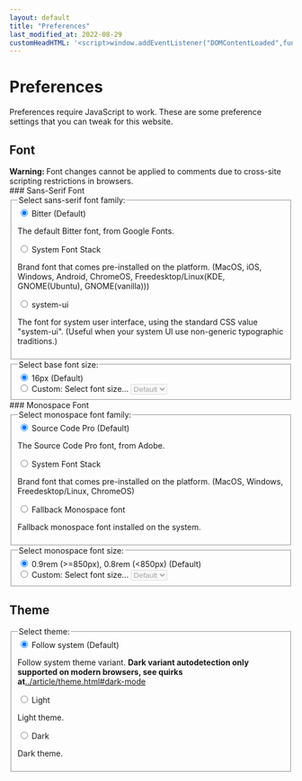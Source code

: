 ```yaml
---
layout: default
title: "Preferences"
last_modified_at: 2022-08-29
customHeadHTML: '<script>window.addEventListener("DOMContentLoaded",function(){var mel = document.querySelector("main");var mel_h1 = document.querySelector("main h1");if(!Modernizr.localstorage){var errlocalel = NoteEl("error", "Preferences are unavaliable because your browser does not support localStorage.");mel.insertBefore(errlocalel, mel_h1.nextSibling)}if(!Modernizr.classlist){var mel_th = document.getElementById("theme");var errclst = NoteEl("error", "Theme cannot be changed because your browser does not support classList.");mel.insertBefore(errclst, mel_th.nextSibling)}})</script><script src="../assets/js/pref.js"></script>'
---
```


# Preferences
<noscript id="noscript-noprefbanner"> Preferences require JavaScript to work. </noscript>
These are some preference settings that you can tweak for this website.

## Font
<div class="note warning"><b>Warning: </b>
Font changes cannot be applied to comments due to cross-site scripting restrictions in browsers.
</div>
### Sans-Serif Font
<fieldset>
    <legend>Select sans-serif font family:</legend>
    <div>
      <input type="radio" id="pref-font-default" name="name-pref-font" value="pref-font-default" checked>
      <label for="pref-font-default">Bitter (Default)</label>
	<p> The default Bitter font, from Google Fonts. </p>
    </div>
    <div>
      <input type="radio" id="pref-font-brand" name="name-pref-font" value="pref-font-brand">
      <label for="pref-font-brand">System Font Stack</label>
	<p> Brand font that comes pre-installed on the platform. (MacOS, iOS, Windows, Android, ChromeOS, Freedesktop/Linux(KDE, GNOME(Ubuntu), GNOME(vanilla))) </p>
    </div>
    <div>
      <input type="radio" id="pref-font-system-ui" name="name-pref-font" value="pref-font-system-ui">
      <label for="pref-font-system-ui">system-ui</label>
	<p> The font for system user interface, using the standard CSS value "system-ui". (Useful when your system UI use non-generic typographic traditions.) </p>
    </div>
</fieldset>
<fieldset>
<legend>Select base font size:</legend>
<div>
	<input type="radio" id="pref-fontsize-default" name="name-pref-fontsize" value="pref-fontsize-default" checked>
	<label for="pref-fontsize-default">16px (Default)</label>
</div>
<div>
	<input type="radio" id="pref-fontsize-custom" name="name-pref-fontsize" value="pref-fontsize-custom">
	<label for="pref-fontsize-custom">Custom:</label>
	<label for="pref-fontsize-selectelm">Select font size...</label>
	<select name="name-pref-fontsize-selectelm" id="pref-fontsize-selectelm" disabled>
		<option value="default">Default</option>
		<option value="9px">9px</option>
		<option value="10px">10px</option>
		<option value="11px">11px</option>
		<option value="12px">12px</option>
		<option value="13px">13px</option>
		<option value="14px">14px</option>
		<option value="15px">15px</option>
		<option value="16px">16px</option>
		<option value="17px">17px</option>
		<option value="18px">18px</option>
		<option value="19px">19px</option>
		<option value="20px">20px</option>
		<option value="21px">21px</option>
		<option value="22px">22px</option>
		<option value="23px">23px</option>
		<option value="24px">24px</option>
		<option value="26px">26px</option>
		<option value="28px">28px</option>
		<option value="30px">30px</option>
		<option value="32px">32px</option>
		<option value="34px">34px</option>
		<option value="36px">36px</option>
		<option value="40px">40px</option>
		<option value="44px">44px</option>
		<option value="48px">48px</option>
		<option value="56px">56px</option>
		<option value="64px">64px</option>
		<option value="72px">72px</option>
	</select>
</div>
</fieldset>
### Monospace Font
<fieldset>
	<legend>Select monospace font family:</legend>
	<div>
		<input type="radio" id="pref-monofont-default" name="name-pref-monofont" value="pref-monofont-default" checked>
		<label for="pref-monofont-default">Source Code Pro (Default)</label>
		<p> The Source Code Pro font, from Adobe. </p>
	</div>
	<div>
		<input type="radio" id="pref-monofont-brand" name="name-pref-monofont" value="pref-monofont-brand">
		<label for="pref-monofont-brand">System Font Stack</label>
		<p> Brand font that comes pre-installed on the platform. (MacOS, Windows, Freedesktop/Linux, ChromeOS) </p>
	</div>
	<div>
		<input type="radio" id="pref-monofont-fallback" name="name-pref-monofont" value="pref-monofont-fallback">
		<label for="pref-monofont-fallback">Fallback Monospace font</label>
		<p> Fallback monospace font installed on the system.</p>
	</div>
</fieldset>
<fieldset>
	<legend>Select monospace font size:</legend>
	<div>
		<input type="radio" id="pref-monofontsize-default" name="name-pref-monofontsize" value="pref-monofontsize-default" checked>
		<label for="pref-monofontsize-default">0.9rem (&gt;=850px), 0.8rem (&lt;850px) (Default)</label>
	</div>
	<div>
		<input type="radio" id="pref-monofontsize-custom" name="name-pref-monofontsize" value="pref-monofontsize-custom">
		<label for="pref-monofontsize-custom">Custom:</label>
		<label for="pref-monofontsize-selectelm">Select font size...</label>
		<select name="name-pref-monofontsize-selectelm" id="pref-monofontsize-selectelm" disabled>
			<option value="default">Default</option>
			<option value="9px">9px</option>
			<option value="10px">10px</option>
			<option value="11px">11px</option>
			<option value="12px">12px</option>
			<option value="13px">13px</option>
			<option value="14px">14px</option>
			<option value="15px">15px</option>
			<option value="16px">16px</option>
			<option value="17px">17px</option>
			<option value="18px">18px</option>
			<option value="19px">19px</option>
			<option value="20px">20px</option>
			<option value="21px">21px</option>
			<option value="22px">22px</option>
			<option value="23px">23px</option>
			<option value="24px">24px</option>
			<option value="26px">26px</option>
			<option value="28px">28px</option>
			<option value="30px">30px</option>
			<option value="32px">32px</option>
			<option value="34px">34px</option>
			<option value="36px">36px</option>
			<option value="40px">40px</option>
			<option value="44px">44px</option>
			<option value="48px">48px</option>
			<option value="56px">56px</option>
			<option value="64px">64px</option>
			<option value="72px">72px</option>
		</select>
	</div>
</fieldset>

## Theme
<fieldset>
    <legend>Select theme:</legend>
    <div>
      <input type="radio" id="pref-theme-default" name="name-pref-theme" value="pref-theme-default" checked>
      <label for="pref-theme-default">Follow system (Default)</label>
	<p> Follow system theme variant. <strong>Dark variant autodetection only supported on modern browsers, see quirks at</strong><a href="../article/theme.html#dark-mode">../article/theme.html#dark-mode</a></p>
    </div>
    <div>
      <input type="radio" id="pref-theme-light" name="name-pref-theme" value="pref-theme-light">
      <label for="pref-theme-light">Light</label>
	<p> Light theme. </p>
    </div>
    <div>
      <input type="radio" id="pref-theme-dark" name="name-pref-theme" value="pref-theme-dark">
      <label for="pref-theme-dark">Dark</label>
	<p> Dark theme. </p>
    </div>
</fieldset>
